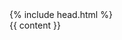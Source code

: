 <!DOCTYPE html>
<html>

<head>
  {% include head.html %}
</head>

<body>
  <div class="reveal">
    {{ content }}
  </div>
</body>

</html>

